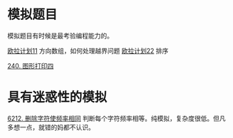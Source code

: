 # 模拟题目
模拟题目有时候是最考验编程能力的。

[欧拉计划11](http://pe-cn.github.io/11/) 方向数组，如何处理越界问题
[欧拉计划22](http://pe-cn.github.io/22/) 排序

[240. 图形打印四](https://oj.haizeix.com/problem/240)

# 具有迷惑性的模拟
[6212. 删除字符使频率相同](https://leetcode.cn/problems/remove-letter-to-equalize-frequency/comments/) 判断每个字符频率相等。纯模拟，复杂度很低。但凡多想一点，就错的妈都不认识。